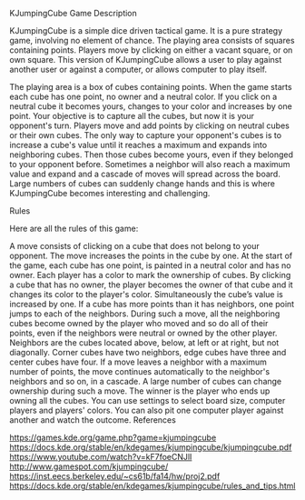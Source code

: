 KJumpingCube
Game Description

KJumpingCube is a simple dice driven tactical game. It is a pure strategy game, involving no element of chance. The playing area consists of squares containing points. Players move by clicking on either a vacant square, or on own square. This version of KJumpingCube allows a user to play against another user or against a computer, or allows computer to play itself.

The playing area is a box of cubes containing points. When the game starts each cube has one point, no owner and a neutral color. If you click on a neutral cube it becomes yours, changes to your color and increases by one point. Your objective is to capture all the cubes, but now it is your opponent's turn. Players move and add points by clicking on neutral cubes or their own cubes. The only way to capture your opponent's cubes is to increase a cube's value until it reaches a maximum and expands into neighboring cubes. Then those cubes become yours, even if they belonged to your opponent before. Sometimes a neighbor will also reach a maximum value and expand and a cascade of moves will spread across the board. Large numbers of cubes can suddenly change hands and this is where KJumpingCube becomes interesting and challenging.

Rules

Here are all the rules of this game:

A move consists of clicking on a cube that does not belong to your opponent.
The move increases the points in the cube by one.
At the start of the game, each cube has one point, is painted in a neutral color and has no owner.
Each player has a color to mark the ownership of cubes.
By clicking a cube that has no owner, the player becomes the owner of that cube and it changes its color to the player's color. Simultaneously the cube’s value is increased by one.
If a cube has more points than it has neighbors, one point jumps to each of the neighbors.
During such a move, all the neighboring cubes become owned by the player who moved and so do all of their points, even if the neighbors were neutral or owned by the other player.
Neighbors are the cubes located above, below, at left or at right, but not diagonally. Corner cubes have two neighbors, edge cubes have three and center cubes have four.
If a move leaves a neighbor with a maximum number of points, the move continues automatically to the neighbor's neighbors and so on, in a cascade. A large number of cubes can change ownership during such a move.
The winner is the player who ends up owning all the cubes.
You can use settings to select board size, computer players and players' colors. You can also pit one computer player against another and watch the outcome.
References

https://games.kde.org/game.php?game=kjumpingcube
https://docs.kde.org/stable/en/kdegames/kjumpingcube/kjumpingcube.pdf
https://www.youtube.com/watch?v=kF7foeCNJlI
http://www.gamespot.com/kjumpingcube/
https://inst.eecs.berkeley.edu/~cs61b/fa14/hw/proj2.pdf
https://docs.kde.org/stable/en/kdegames/kjumpingcube/rules_and_tips.html